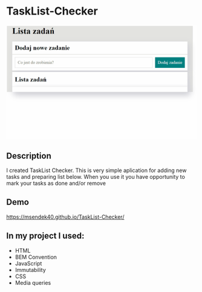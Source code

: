 # TaskList-Checker

![taskChecker](photo/taskChecker.gif)
 
## Description
I created TaskList Checker. This is  very simple aplication for adding new tasks and preparing list below. 
When you use it you have opportunity to mark your tasks as done and/or remove

## Demo 

https://msendek40.github.io/TaskList-Checker/

## In my project I used: 
- HTML
- BEM Convention
- JavaScript
- Immutability
- CSS
- Media queries

